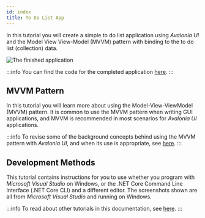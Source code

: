 ```yaml
---
id: index
title: To Do List App
---
```


In this tutorial you will create a simple to do list application using _Avalonia UI_ and the Model View View-Model (MVVM) pattern with binding to the to do list (collection) data.


  <div style={{textAlign: 'center'}}>
    <img src="/img/tutorials/todo-list-app/image (14).png" alt="The finished application" />
  </div>


:::info
You can find the code for the completed application [here](https://github.com/grokys/todo-tutorial).
:::

## MVVM Pattern

In this tutorial you will learn more about using the Model-View-ViewModel (MVVM) pattern. It is common to use the MVVM pattern when writing GUI applications, and MVVM is recommended in most scenarios for _Avalonia UI_ applications.

:::info
To revise some of the background concepts behind using the MVVM pattern with _Avalonia UI_, and when its use is appropriate, see [here](../../concepts/the-mvvm-pattern/).
:::

## Development Methods

This tutorial contains instructions for you to use whether you program with _Microsoft Visual Studio_ on Windows, or the .NET Core Command Line Interface (.NET Core CLI) and a different editor. The screenshots shown are all from _Microsoft Visual Studio_ and running on Windows. 

:::info
To read about other tutorials in this documentation, see [here](../index.md).
:::
